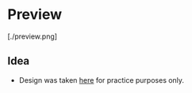 # Preview

[./preview.png]

## Idea
- Design was taken [here](https://www.youtube.com/watch?v=TisGtkOPh24&t=16s)
for practice purposes only.


